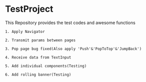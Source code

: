 # TestProject
This Repository provides the test codes and awesome functions

	1. Apply Navigator

	2. Transmit params between pages

	3. Pop page bug fixed(Also apply 'Push'&'PopToTop'&'JumpBack')

	4. Receive data from TextInput

	5. Add individual components(Testing)

	6. Add rolling banner(Testing)

